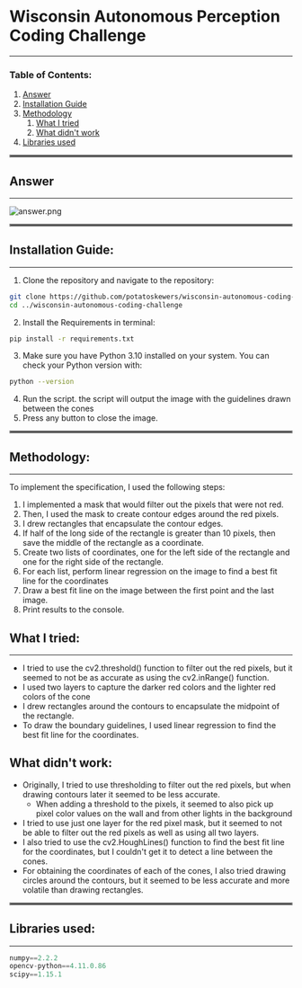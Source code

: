 # Wisconsin Autonomous Perception Coding Challenge
***
### Table of Contents:
1. [Answer](#answer)
2. [Installation Guide](#installation-guide)
3. [Methodology](#methodology)
   1. [What I tried](#what-i-tried)
   2. [What didn't work](#what-didnt-work)
4. [Libraries used](#libraries-used)
<hr style="border: 2px solid grey;">

## Answer
___

![answer.png](answer.png)

<hr style="border: 2px solid grey;">

## Installation Guide:
***
1. Clone the repository and navigate to the repository:
```bash
git clone https://github.com/potatoskewers/wisconsin-autonomous-coding-challenge.git
cd ../wisconsin-autonomous-coding-challenge
```
2. Install the Requirements in terminal:
```bash  
pip install -r requirements.txt
```
3. Make sure you have Python 3.10 installed on your system. You can check your Python version with:
```bash
python --version
```
4. Run the script. the script will output the image with the guidelines drawn between the cones 
5. Press any button to close the image.
<hr style="border: 2px solid grey;">

## Methodology:
***
To implement the specification, I used the following steps:
1. I implemented a mask that would filter out the pixels that were not red.
2. Then, I used the mask to create contour edges around the red pixels.
3. I drew rectangles that encapsulate the contour edges.
4. If half of the long side of the rectangle is greater than 10 pixels, 
then save the middle of the rectangle as a coordinate.
5. Create two lists of coordinates, one for the left side of the rectangle and one for the right side of the rectangle.
6. For each list, perform linear regression on the image to find a best fit line for the coordinates
7. Draw a best fit line on the image between the first point and the last image.
8. Print results to the console.
## What I tried:
***
- I tried to use the cv2.threshold() function to filter out the red pixels, but it seemed to not be as accurate as using the cv2.inRange() function.
- I used two layers to capture the darker red colors and the lighter red colors of the cone
- I drew rectangles around the contours to encapsulate the midpoint of the rectangle.
- To draw the boundary guidelines, I used linear regression to find the best fit line for the coordinates.


## What didn't work:
- Originally, I tried to use thresholding to filter out the red pixels, but when drawing contours later it seemed to be less accurate.
  - When adding a threshold to the pixels, it seemed to also pick up pixel color values on the wall and from other lights in the background
- I tried to use just one layer for the red pixel mask, but it seemed to not be able to filter out the red pixels as well as using all two layers.
- I also tried to use the cv2.HoughLines() function to find the best fit line for the coordinates, but I couldn't get it to detect a line between the cones.
- For obtaining the coordinates of each of the cones, I also tried drawing circles around the contours, but it seemed to be less accurate and more volatile than drawing rectangles.

<hr style="border: 2px solid grey;">

## Libraries used:
***
```python
numpy==2.2.2
opencv-python==4.11.0.86
scipy==1.15.1
```
